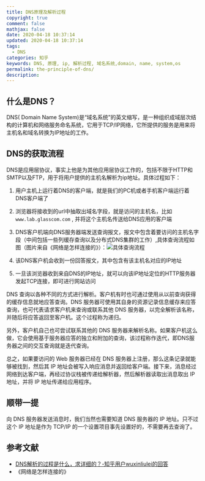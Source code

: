 ```yaml
---
title: DNS原理及解析过程
copyright: true
comment: false
mathjax: false
date: 2020-04-18 10:37:14
updated: 2020-04-18 10:37:14
tags:
  - DNS
categories: 知乎
keywords: DNS, 原理, ip, 解析过程, 域名系统,domain, name, system,os
permalink: the-principle-of-dns/
description:
---
```

## 什么是DNS？

DNS( Domain Name System)是“域名系统”的英文缩写，是一种组织成域层次结构的计算机和网络服务命名系统，它用于TCP/IP网络，它所提供的服务是用来将主机名和域名转换为IP地址的工作。

<!-- more -->

## DNS的获取流程

DNS是应用层协议，事实上他是为其他应用层协议工作的，包括不限于HTTP和SMTP以及FTP，用于将用户提供的主机名解析为ip地址。具体过程如下：

1. 用户主机上运行着DNS的客户端，就是我们的PC机或者手机客户端运行着DNS客户端了

2. 浏览器将接收到的url中抽取出域名字段，就是访问的主机名，比如 `www.lab.glasscom.com` , 并将这个主机名传送给DNS应用的客户端

3. DNS客户机端向DNS服务器端发送查询报文，报文中包含着要访问的主机名字段（中间包括一些列缓存查询以及分布式DNS集群的工作）,具体查询流程如图（图片来自《网络是怎样连接的》）：![具体查询流程](https://i.loli.net/2020/04/18/HiwYI8R4yp1ZNSt.png)

4. 该DNS客户机会收到一份回答报文，其中包含有该主机名对应的IP地址

5. 一旦该浏览器收到来自DNS的IP地址，就可以向该IP地址定位的HTTP服务器发起TCP连接，即可进行网站访问

DNS 查询以各种不同的方式进行解析。客户机有时也可通过使用从以前查询获得的缓存信息就地应答查询。DNS 服务器可使用其自身的资源记录信息缓存来应答查询，也可代表请求客户机来查询或联系其他 DNS 服务器，以完全解析该名称，并随后将应答返回至客户机。这个过程称为递归。

另外，客户机自己也可尝试联系其他的 DNS 服务器来解析名称。如果客户机这么做，它会使用基于服务器应答的独立和附加的查询，该过程称作迭代，即DNS服务器之间的交互查询就是迭代查询。

总之，如果要访问的 Web 服务器已经在 DNS 服务器上注册，那么这条记录就能够被找到，然后其 IP 地址会被写入响应消息并返回给客户端。接下来，消息经过网络到达客户端，再经过协议栈被传递给解析器，然后解析器读取出消息取出 IP 地址，并将 IP 地址传递给应用程序。

## 顺带一提

向 DNS 服务器发送消息时，我们当然也需要知道 DNS 服务器的 IP 地址。只不过这个 IP 地址是作为 TCP/IP 的一个设置项目事先设置好的，不需要再去查询了。

## 参考文献

- [DNS解析的过程是什么，求详细的？-知乎用户wuxinliulei的回答](https://www.zhihu.com/question/23042131/answer/66571369)
- 《网络是怎样连接的》
